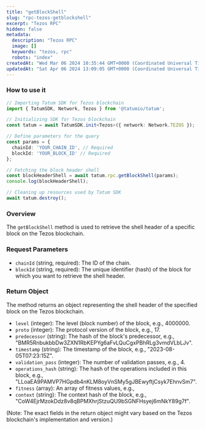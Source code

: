 ```yaml
---
title: "getBlockShell"
slug: "rpc-tezos-getblockshell"
excerpt: "Tezos RPC"
hidden: false
metadata: 
  description: "Tezos RPC"
  image: []
  keywords: "tezos, rpc"
  robots: "index"
createdAt: "Wed Mar 06 2024 10:35:44 GMT+0000 (Coordinated Universal Time)"
updatedAt: "Sat Apr 06 2024 13:09:05 GMT+0000 (Coordinated Universal Time)"
---
```




### How to use it

```typescript
// Importing Tatum SDK for Tezos blockchain
import { TatumSDK, Network, Tezos } from '@tatumio/tatum';

// Initializing SDK for Tezos blockchain
const tatum = await TatumSDK.init<Tezos>({ network: Network.TEZOS });

// Define parameters for the query
const params = {
  chainId: 'YOUR_CHAIN_ID', // Required
  blockId: 'YOUR_BLOCK_ID' // Required
};

// Fetching the block header shell
const blockHeaderShell = await tatum.rpc.getBlockShell(params);
console.log(blockHeaderShell);

// Cleaning up resources used by Tatum SDK
await tatum.destroy();
```

### Overview

The `getBlockShell` method is used to retrieve the shell header of a specific block on the Tezos blockchain.

### Request Parameters

- `chainId` (string, required): The ID of the chain.
- `blockId` (string, required): The unique identifier (hash) of the block for which you want to retrieve the shell header.

### Return Object

The method returns an object representing the shell header of the specified block on the Tezos blockchain.

- `level` (integer): The level (block number) of the block, e.g., 4000000.
- `proto` (integer): The protocol version of the block, e.g., 17.
- `predecessor` (string): The hash of the block's predecessor, e.g., "BMR5RnbukbbDw3ZXN1RbKEPYg6aFvLQuCgxPBhRLg3vmdVLbLJv".
- `timestamp` (string): The timestamp of the block, e.g., "2023-08-05T07:23:15Z".
- `validation_pass` (integer): The number of validation passes, e.g., 4.
- `operations_hash` (string): The hash of the operations included in this block, e.g., "LLoaEA9PAMVP7HGpdb4nKLM8oyVnSMy5gJBEwyftjCsyk7EhnvSm7".
- `fitness` (array): An array of fitness values, e.g.,
- `context` (string): The context hash of the block, e.g., "CoW4EjrMzokDdz8v8qBPMXhrjStzuQU9bSGNFHsyej6mNkY89g7f".

(Note: The exact fields in the return object might vary based on the Tezos blockchain's implementation and version.)
